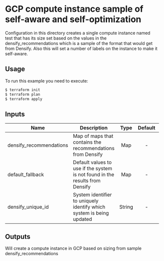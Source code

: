 # GCP compute instance sample of self-aware and self-optimization

Configuration in this directory creates a single compute instance named test that has its size set based on the values in the densify_recommendations which is a sample of the format that would get from Densify. Also this will set a number of labels on the instance to make it self-aware. 

## Usage

To run this example you need to execute:

```bash
$ terraform init
$ terraform plan
$ terraform apply
```

## Inputs

| Name | Description | Type | Default | Required |
|------|-------------|:----:|:-----:|:-----:|
| densify_recommendations | Map of maps that contains the recommendations from Densify | Map | - | Yes |
| default_fallback | Default values to use if the system is not found in the results from Densify | Map | - | Yyes |
| densify_unique_id | System identifier to uniquely identify which system is being updated | String | - | Yes |

## Outputs

Will create a compute instance in GCP based on sizing from sample densify_recommendations